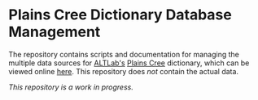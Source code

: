 # Plains Cree Dictionary Database Management

The repository contains scripts and documentation for managing the multiple data sources for [ALTLab's][ALTLab] [Plains Cree][Cree] dictionary, which can be viewed online [here][Itwewina]. This repository does _not_ contain the actual data.

_This repository is a work in progress._

<!-- Links -->
[ALTLab]:   https://github.com/UAlbertaALTLab
[Arok]:     https://www.fnuniv.ca/academic/faculty/dr-arok-wolvengrey/
[Cree]:     https://en.wikipedia.org/wiki/Plains_Cree
[Itwewina]: https://sapir.artsrn.ualberta.ca/cree-dictionary/
